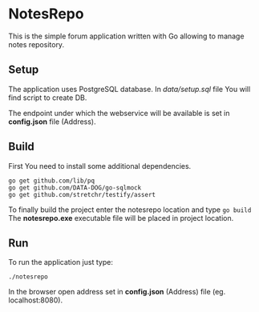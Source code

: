 # NotesRepo

This is the simple forum application written with Go allowing to manage notes repository.


## Setup

The application uses PostgreSQL database.
In *data/setup.sql* file You will find script to create DB.

The endpoint under which the webservice will be available is set in **config.json** file (Address).

## Build 
First You need to install some additional dependencies.
``` 
go get github.com/lib/pq
go get github.com/DATA-DOG/go-sqlmock
go get github.com/stretchr/testify/assert 
```


To finally build the project enter the notesrepo location and type ```go build```
The **notesrepo.exe** executable file will be placed in project location.

## Run 
To run the application just type:
```
./notesrepo
```
In the browser open address set in **config.json** (Address) file (eg. localhost:8080).

